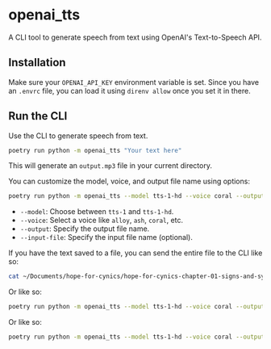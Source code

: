 # openai_tts

A CLI tool to generate speech from text using OpenAI's Text-to-Speech API.

## Installation

Make sure your `OPENAI_API_KEY` environment variable is set. Since you have an `.envrc` file, you can load it using `direnv allow` once you set it in there.

## Run the CLI

Use the CLI to generate speech from text.
```bash
poetry run python -m openai_tts "Your text here"
```

This will generate an `output.mp3` file in your current directory.

You can customize the model, voice, and output file name using options:

```bash
poetry run python -m openai_tts --model tts-1-hd --voice coral --output speech.mp3 "Today is a wonderful day!"
```

- `--model`: Choose between `tts-1` and `tts-1-hd`.
- `--voice`: Select a voice like `alloy`, `ash`, `coral`, etc.
- `--output`: Specify the output file name.
- `--input-file`: Specify the input file name (optional).

If you have the text saved to a file, you can send the entire file to the CLI like so:

```bash
cat ~/Documents/hope-for-cynics/hope-for-cynics-chapter-01-signs-and-symptoms.txt | poetry run python -m openai_tts --model tts-1-hd --voice coral --output speech.mp3
```

Or like so:

```bash
poetry run python -m openai_tts --model tts-1-hd --voice coral --output speech.mp3 < ~/Documents/hope-for-cynics/hope-for-cynics-chapter-01-signs-and-symptoms.txt
```

Or like so:

```bash
poetry run python -m openai_tts --model tts-1-hd --voice coral --output speech.mp3 --input-file ~/Documents/hope-for-cynics/hope-for-cynics-chapter-01-signs-and-symptoms.txt
```
